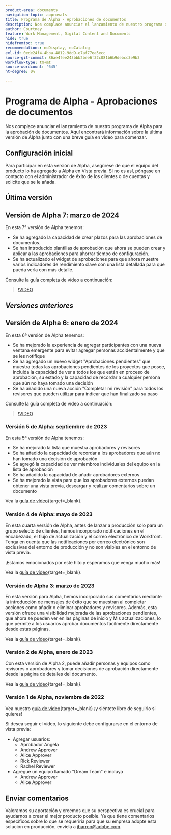 ```yaml
---
product-area: documents
navigation-topic: approvals
title: Programa de Alpha - Aprobaciones de documentos
description: Nos complace anunciar el lanzamiento de nuestro programa de Alpha para la aprobación de documentos. Aquí encontrará información sobre la última versión de Alpha junto con una breve guía en vídeo para comenzar.
author: Courtney
feature: Work Management, Digital Content and Documents
hide: true
hidefromtoc: true
recommendations: noDisplay, noCatalog
exl-id: 0ede24f4-4bba-4812-9dd9-e7af77ea5ecc
source-git-commit: 86ae4fee243bbb2bee6f32c081b6b9debcc3e9b3
workflow-type: tm+mt
source-wordcount: '645'
ht-degree: 0%

---
```


# Programa de Alpha - Aprobaciones de documentos

Nos complace anunciar el lanzamiento de nuestro programa de Alpha para la aprobación de documentos. Aquí encontrará información sobre la última versión de Alpha junto con una breve guía en vídeo para comenzar.

## Configuración inicial

Para participar en esta versión de Alpha, asegúrese de que el equipo del producto lo ha agregado a Alpha en Vista previa. Si no es así, póngase en contacto con el administrador de éxito de los clientes o de cuentas y solicite que se le añada.

## Última versión

## Versión de Alpha 7: marzo de 2024

En esta 7ª versión de Alpha tenemos:

* Se ha agregado la capacidad de crear plazos para las aprobaciones de documentos.
* Se han introducido plantillas de aprobación que ahora se pueden crear y aplicar a las aprobaciones para ahorrar tiempo de configuración.
* Se ha actualizado el widget de aprobaciones para que ahora muestre varios indicadores de rendimiento clave con una lista detallada para que pueda verla con más detalle.

Consulte la guía completa de vídeo a continuación:

>[!VIDEO](https://video.tv.adobe.com/v/3428023/)

## _Versiones anteriores_

## Versión de Alpha 6: enero de 2024

En esta 6ª versión de Alpha tenemos:

* Se ha mejorado la experiencia de agregar participantes con una nueva ventana emergente para evitar agregar personas accidentalmente y que se les notifique
* Se ha agregado un nuevo widget &quot;Aprobaciones pendientes&quot; que muestra todas las aprobaciones pendientes de los proyectos que posee, incluida la capacidad de ver a todos los que están en proceso de aprobación, su estado y la capacidad de recordar a cualquier persona que aún no haya tomado una decisión
* Se ha añadido una nueva acción &quot;Completar mi revisión&quot; para todos los revisores que pueden utilizar para indicar que han finalizado su paso

Consulte la guía completa de vídeo a continuación:

>[!VIDEO](https://video.tv.adobe.com/v/3426860/)

### Versión 5 de Alpha: septiembre de 2023

En esta 5ª versión de Alpha tenemos:

* Se ha mejorado la lista que muestra aprobadores y revisores
* Se ha añadido la capacidad de recordar a los aprobadores que aún no han tomado una decisión de aprobación
* Se agregó la capacidad de ver miembros individuales del equipo en la lista de aprobación
* Se ha añadido la capacidad de añadir aprobadores externos
* Se ha mejorado la vista para que los aprobadores externos puedan obtener una vista previa, descargar y realizar comentarios sobre un documento

Vea la [guía de vídeo](https://video.tv.adobe.com/v/3424613/){target=_blank}.

### Versión 4 de Alpha: mayo de 2023

En esta cuarta versión de Alpha, antes de lanzar a producción solo para un grupo selecto de clientes, hemos incorporado notificaciones en el encabezado, el flujo de actualización y el correo electrónico de Workfront. Tenga en cuenta que las notificaciones por correo electrónico son exclusivas del entorno de producción y no son visibles en el entorno de vista previa. <!--If you're interested in having this release implemented in your production environment on June 14th, please reach out to me directly at jbarron@adobe.com.-->

¡Estamos emocionados por este hito y esperamos que venga mucho más!

Vea la [guía de vídeo](https://video.tv.adobe.com/v/3420094/){target=_blank}.

### Versión de Alpha 3: marzo de 2023

En esta versión para Alpha, hemos incorporado sus comentarios mediante la introducción de mensajes de éxito que se muestran al completar acciones como añadir o eliminar aprobadores y revisores. Además, esta versión ofrece una visibilidad mejorada de las aprobaciones pendientes, que ahora se pueden ver en las páginas de inicio y Mis actualizaciones, lo que permite a los usuarios aprobar documentos fácilmente directamente desde estas páginas.

Vea la [guía de vídeo](https://video.tv.adobe.com/v/3417854/){target=_blank}.

### Versión 2 de Alpha, enero de 2023

Con esta versión de Alpha 2, puede añadir personas y equipos como revisores o aprobadores y tomar decisiones de aprobación directamente desde la página de detalles del documento.

Vea la [guía de vídeo](https://video.tv.adobe.com/v/3413941){target=_blank}.

### Versión 1 de Alpha, noviembre de 2022

Vea nuestro [guía de vídeo](https://video.tv.adobe.com/v/3412837){target=_blank} ¡y siéntete libre de seguirlo si quieres!

Si desea seguir el vídeo, lo siguiente debe configurarse en el entorno de vista previa:

* Agregar usuarios:
   * Aprobador Angela
   * Andrew Approver
   * Alice Approver
   * Rick Reviewer
   * Rachel Reviewer
* Agregue un equipo llamado &quot;Dream Team&quot; e incluya
   * Andrew Approver
   * Alice Approver

## Enviar comentarios

Valoramos su aportación y creemos que su perspectiva es crucial para ayudarnos a crear el mejor producto posible. Ya que tiene comentarios específicos sobre lo que se requeriría para que su empresa adopte esta solución en producción, envíela a [jbarron@adobe.com](mailto:jbarron@adobe.com).
